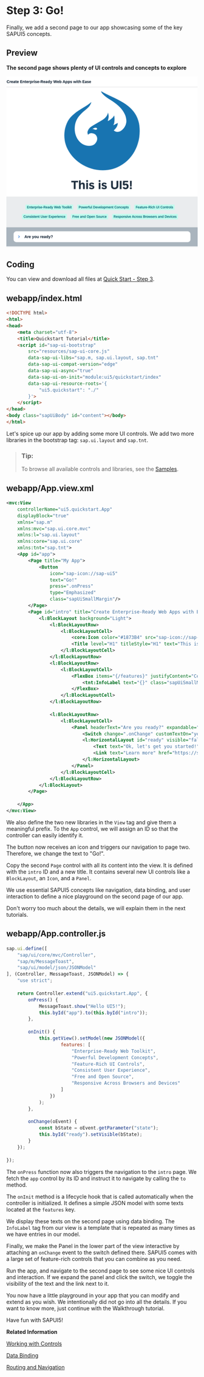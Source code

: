 <!-- loio073d1073fc604beda94589d5c93b32e2 -->

# Step 3: Go!

Finally, we add a second page to our app showcasing some of the key SAPUI5 concepts.



## Preview

  
  
**The second page shows plenty of UI controls and concepts to explore**

![](images/Tutorial_Quick_Start_Step_3_79e1157.png "The second page shows plenty of UI controls and concepts to explore")



<a name="loio073d1073fc604beda94589d5c93b32e2__section_tph_kn3_1gb"/>

## Coding

You can view and download all files at [Quick Start - Step 3](https://ui5.sap.com/#/sample/sap.m.tutorial.quickstart.03/preview).



<a name="loio073d1073fc604beda94589d5c93b32e2__section_cbq_4n3_1gb"/>

## webapp/index.html

```html
<!DOCTYPE html>
<html>
<head>
	<meta charset="utf-8">
	<title>Quickstart Tutorial</title>
	<script id="sap-ui-bootstrap"
		src="resources/sap-ui-core.js"
		data-sap-ui-libs="sap.m, sap.ui.layout, sap.tnt"
		data-sap-ui-compat-version="edge"
		data-sap-ui-async="true"
		data-sap-ui-on-init="module:ui5/quickstart/index"
		data-sap-ui-resource-roots='{
			"ui5.quickstart": "./"
		}'>
	</script>
</head>
<body class="sapUiBody" id="content"></body>
</html>
```

Let's spice up our app by adding some more UI controls. We add two more libraries in the bootstrap tag: `sap.ui.layout` and `sap.tnt`.

> ### Tip:  
> To browse all available controls and libraries, see the [Samples](https://ui5.sap.com/#/controls). 



<a name="loio073d1073fc604beda94589d5c93b32e2__section_txk_n43_1gb"/>

## webapp/App.view.xml

```xml
<mvc:View
	controllerName="ui5.quickstart.App"
	displayBlock="true"
	xmlns="sap.m"
	xmlns:mvc="sap.ui.core.mvc"
	xmlns:l="sap.ui.layout"
	xmlns:core="sap.ui.core"
	xmlns:tnt="sap.tnt">
	<App id="app">
		<Page title="My App">
			<Button
				icon="sap-icon://sap-ui5"
				text="Go!"
				press=".onPress"
				type="Emphasized"
				class="sapUiSmallMargin"/>
		</Page>
		<Page id="intro" title="Create Enterprise-Ready Web Apps with Ease">
			<l:BlockLayout background="Light">
				<l:BlockLayoutRow>
					<l:BlockLayoutCell>
						<core:Icon color="#1873B4" src="sap-icon://sap-ui5" size="20rem" class="sapUiMediumMarginBottom" width="100%"/>
						<Title level="H1" titleStyle="H1" text="This is UI5!" width="100%" textAlign="Center"/>
					</l:BlockLayoutCell>
				</l:BlockLayoutRow>
				<l:BlockLayoutRow>
					<l:BlockLayoutCell>
						<FlexBox items="{/features}" justifyContent="Center" wrap="Wrap" class="sapUiSmallMarginBottom">
							<tnt:InfoLabel text="{}" class="sapUiSmallMarginTop sapUiSmallMarginEnd"/>
						</FlexBox>
					</l:BlockLayoutCell>
				</l:BlockLayoutRow>

				<l:BlockLayoutRow>
					<l:BlockLayoutCell>
						<Panel headerText="Are you ready?" expandable="true">
							<Switch change=".onChange" customTextOn="yes" customTextOff="no"/>
							<l:HorizontalLayout id="ready" visible="false" class="sapUiSmallMargin">
								<Text text="Ok, let's get you started!" class="sapUiTinyMarginEnd"/>
								<Link text="Learn more" href="https://sdk.openui5.org/"/>
							</l:HorizontalLayout>
						</Panel>
					</l:BlockLayoutCell>
				</l:BlockLayoutRow>
			</l:BlockLayout>
		</Page>

	</App>
</mvc:View>
```

We also define the two new libraries in the `View` tag and give them a meaningful prefix. To the `App` control, we will assign an ID so that the controller can easily identify it.

The button now receives an icon and triggers our navigation to page two. Therefore, we change the text to "Go!".

Copy the second `Page` control with all its content into the view. It is defined with the `intro` ID and a new title. It contains several new UI controls like a `BlockLayout`, an `Icon`, and a `Panel`.

We use essential SAPUI5 concepts like navigation, data binding, and user interaction to define a nice playground on the second page of our app.

Don't worry too much about the details, we will explain them in the next tutorials.



<a name="loio073d1073fc604beda94589d5c93b32e2__section_uw2_gt3_1gb"/>

## webapp/App.controller.js

```js
sap.ui.define([
	"sap/ui/core/mvc/Controller",
	"sap/m/MessageToast",
	"sap/ui/model/json/JSONModel"
], (Controller, MessageToast, JSONModel) => {
	"use strict";

	return Controller.extend("ui5.quickstart.App", {
		onPress() {
			MessageToast.show("Hello UI5!");
			this.byId("app").to(this.byId("intro"));
		},

		onInit() {
			this.getView().setModel(new JSONModel({
					features: [
						"Enterprise-Ready Web Toolkit",
						"Powerful Development Concepts",
						"Feature-Rich UI Controls",
						"Consistent User Experience",
						"Free and Open Source",
						"Responsive Across Browsers and Devices"
					]
				})
			);
		},

		onChange(oEvent) {
			const bState = oEvent.getParameter("state");
			this.byId("ready").setVisible(bState);
		}
	});

});
```

The `onPress` function now also triggers the navigation to the `intro` page. We fetch the `app` control by its ID and instruct it to navigate by calling the `to` method.

The `onInit` method is a lifecycle hook that is called automatically when the controller is initialized. It defines a simple JSON model with some texts located at the `features` key.

We display these texts on the second page using data binding. The `InfoLabel` tag from our view is a template that is repeated as many times as we have entries in our model.

Finally, we make the Panel in the lower part of the view interactive by attaching an `onChange` event to the switch defined there. SAPUI5 comes with a large set of feature-rich controls that you can combine as you need.

Run the app, and navigate to the second page to see some nice UI controls and interaction. If we expand the panel and click the switch, we toggle the visibility of the text and the link next to it.

You now have a little playground in your app that you can modify and extend as you wish. We intentionally did not go into all the details. If you want to know more, just continue with the Walkthrough tutorial.

Have fun with SAPUI5!

**Related Information**  


[Working with Controls](../04_Essentials/working-with-controls-91f0a22.md "Controls are used to define the appearance and behavior of screen areas.")

[Data Binding](../04_Essentials/data-binding-68b9644.md "You use data binding to bind UI elements to data sources to keep the data in sync and allow data editing on the UI.")

[Routing and Navigation](../04_Essentials/routing-and-navigation-3d18f20.md "SAPUI5 offers hash-based navigation, which allows you to build single-page apps where the navigation is done by changing the hash. In this way the browser does not have to reload the page; instead there is a callback to which the app and especially the affected view can react. A hash string is parsed and matched against patterns which will then inform the handlers.")

